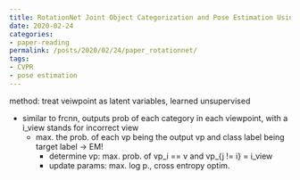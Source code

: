 ```yaml
---
title: RotationNet Joint Object Categorization and Pose Estimation Using Multiviews from Unsupervised Viewpoints
date: 2020-02-24
categories:
- paper-reading
permalink: /posts/2020/02/24/paper_rotationnet/
tags:
- CVPR
- pose estimation
---
```


method: treat veiwpoint as latent variables, learned unsupervised
- similar to frcnn, outputs prob of each category in each viewpoint, with a i_view stands for incorrect view
    - max. the prob. of each vp being the output vp and class label being target label -> EM!
        - determine vp: max. prob. of vp_i == v and vp_{j != i} = i_view
        - update params: max. log p., cross entropy optim.
